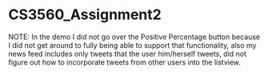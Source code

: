 # CS3560_Assignment2
NOTE: In the demo I did not go over the Positive Percentage button because I did not get around to fully being able to support that functionality, also my news feed includes only tweets that the user him/herself tweets, did not figure out how to incorporate tweets from other users into the listview.
